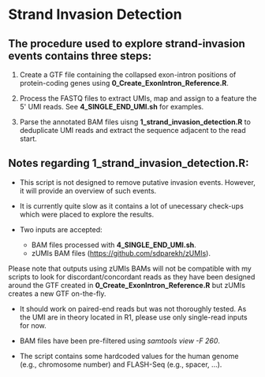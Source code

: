 # Strand Invasion Detection

## The procedure used to explore strand-invasion events contains three steps:

1. Create a GTF file containing the collapsed exon-intron positions of protein-coding genes using **0_Create_ExonIntron_Reference.R**.

2. Process the FASTQ files to extract UMIs, map and assign to a feature the 5' UMI reads. See **4_SINGLE_END_UMI.sh** for examples.

3. Parse the annotated BAM files uisng **1_strand_invasion_detection.R** to deduplicate UMI reads and extract the sequence adjacent to the read start.

## Notes regarding 1_strand_invasion_detection.R:

* This script is not designed to remove putative invasion events. However, it will provide an overview of such events.

* It is currently quite slow as it contains a lot of unecessary check-ups which were placed to explore the results. 

* Two inputs are accepted:
  - BAM files processed with **4_SINGLE_END_UMI.sh**.
  - zUMIs BAM files (https://github.com/sdparekh/zUMIs). 

Please note that outputs using zUMIs BAMs will not be compatible with my scripts to look for discordant/concordant reads as they have been designed around the GTF created in **0_Create_ExonIntron_Reference.R** but zUMIs creates a new GTF on-the-fly.

* It should work on paired-end reads but was not thoroughly tested. As the UMI are in theory located in R1, please use only single-read inputs for now. 

* BAM files have been pre-filtered using *samtools view -F 260*. 

* The script contains some hardcoded values for the human genome (e.g., chromosome number) and FLASH-Seq (e.g., spacer, ...). 



